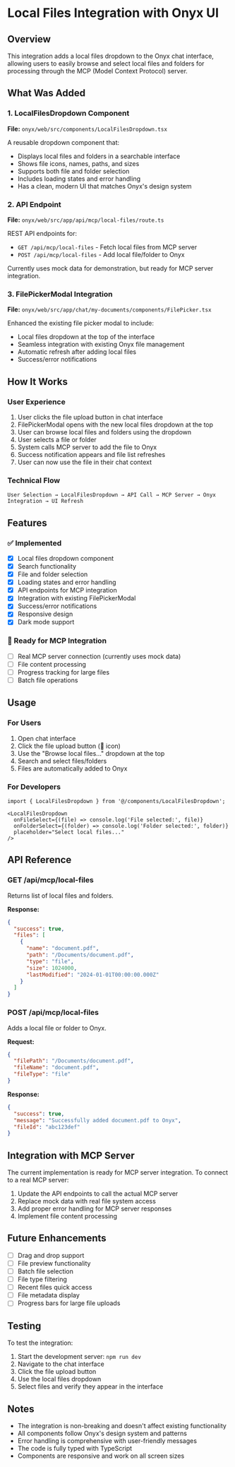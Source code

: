 # Local Files Integration with Onyx UI

## Overview
This integration adds a local files dropdown to the Onyx chat interface, allowing users to easily browse and select local files and folders for processing through the MCP (Model Context Protocol) server.

## What Was Added

### 1. LocalFilesDropdown Component
**File:** `onyx/web/src/components/LocalFilesDropdown.tsx`

A reusable dropdown component that:
- Displays local files and folders in a searchable interface
- Shows file icons, names, paths, and sizes
- Supports both file and folder selection
- Includes loading states and error handling
- Has a clean, modern UI that matches Onyx's design system

### 2. API Endpoint
**File:** `onyx/web/src/app/api/mcp/local-files/route.ts`

REST API endpoints for:
- `GET /api/mcp/local-files` - Fetch local files from MCP server
- `POST /api/mcp/local-files` - Add local file/folder to Onyx

Currently uses mock data for demonstration, but ready for MCP server integration.

### 3. FilePickerModal Integration
**File:** `onyx/web/src/app/chat/my-documents/components/FilePicker.tsx`

Enhanced the existing file picker modal to include:
- Local files dropdown at the top of the interface
- Seamless integration with existing Onyx file management
- Automatic refresh after adding local files
- Success/error notifications

## How It Works

### User Experience
1. User clicks the file upload button in chat interface
2. FilePickerModal opens with the new local files dropdown at the top
3. User can browse local files and folders using the dropdown
4. User selects a file or folder
5. System calls MCP server to add the file to Onyx
6. Success notification appears and file list refreshes
7. User can now use the file in their chat context

### Technical Flow
```
User Selection → LocalFilesDropdown → API Call → MCP Server → Onyx Integration → UI Refresh
```

## Features

### ✅ Implemented
- [x] Local files dropdown component
- [x] Search functionality
- [x] File and folder selection
- [x] Loading states and error handling
- [x] API endpoints for MCP integration
- [x] Integration with existing FilePickerModal
- [x] Success/error notifications
- [x] Responsive design
- [x] Dark mode support

### 🔄 Ready for MCP Integration
- [ ] Real MCP server connection (currently uses mock data)
- [ ] File content processing
- [ ] Progress tracking for large files
- [ ] Batch file operations

## Usage

### For Users
1. Open chat interface
2. Click the file upload button (📎 icon)
3. Use the "Browse local files..." dropdown at the top
4. Search and select files/folders
5. Files are automatically added to Onyx

### For Developers
```tsx
import { LocalFilesDropdown } from '@/components/LocalFilesDropdown';

<LocalFilesDropdown
  onFileSelect={(file) => console.log('File selected:', file)}
  onFolderSelect={(folder) => console.log('Folder selected:', folder)}
  placeholder="Select local files..."
/>
```

## API Reference

### GET /api/mcp/local-files
Returns list of local files and folders.

**Response:**
```json
{
  "success": true,
  "files": [
    {
      "name": "document.pdf",
      "path": "/Documents/document.pdf",
      "type": "file",
      "size": 1024000,
      "lastModified": "2024-01-01T00:00:00.000Z"
    }
  ]
}
```

### POST /api/mcp/local-files
Adds a local file or folder to Onyx.

**Request:**
```json
{
  "filePath": "/Documents/document.pdf",
  "fileName": "document.pdf",
  "fileType": "file"
}
```

**Response:**
```json
{
  "success": true,
  "message": "Successfully added document.pdf to Onyx",
  "fileId": "abc123def"
}
```

## Integration with MCP Server

The current implementation is ready for MCP server integration. To connect to a real MCP server:

1. Update the API endpoints to call the actual MCP server
2. Replace mock data with real file system access
3. Add proper error handling for MCP server responses
4. Implement file content processing

## Future Enhancements

- [ ] Drag and drop support
- [ ] File preview functionality
- [ ] Batch file selection
- [ ] File type filtering
- [ ] Recent files quick access
- [ ] File metadata display
- [ ] Progress bars for large file uploads

## Testing

To test the integration:

1. Start the development server: `npm run dev`
2. Navigate to the chat interface
3. Click the file upload button
4. Use the local files dropdown
5. Select files and verify they appear in the interface

## Notes

- The integration is non-breaking and doesn't affect existing functionality
- All components follow Onyx's design system and patterns
- Error handling is comprehensive with user-friendly messages
- The code is fully typed with TypeScript
- Components are responsive and work on all screen sizes
